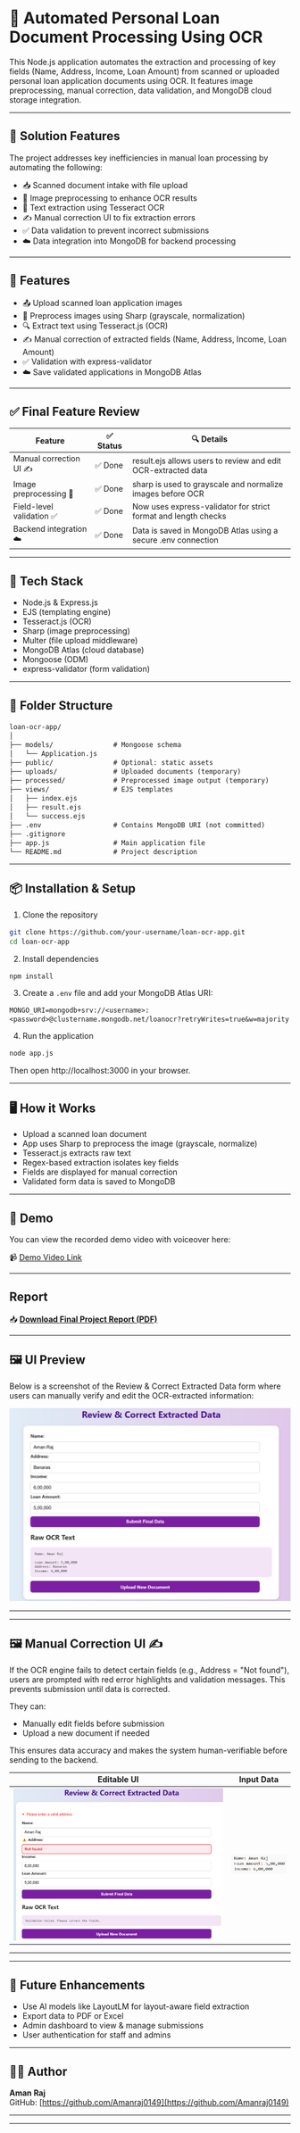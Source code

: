 # 📄 Automated Personal Loan Document Processing Using OCR

This Node.js application automates the extraction and processing of key fields (Name, Address, Income, Loan Amount) from scanned or uploaded personal loan application documents using OCR. It features image preprocessing, manual correction, data validation, and MongoDB cloud storage integration.

---

## 🧩 Solution Features

The project addresses key inefficiencies in manual loan processing by automating the following:

- 📥 Scanned document intake with file upload
- 🧼 Image preprocessing to enhance OCR results
- 🔎 Text extraction using Tesseract OCR
- ✍️ Manual correction UI to fix extraction errors
- ✅ Data validation to prevent incorrect submissions
- ☁️ Data integration into MongoDB for backend processing

---

## 🚀 Features

- 📤 Upload scanned loan application images
- 🧼 Preprocess images using Sharp (grayscale, normalization)
- 🔍 Extract text using Tesseract.js (OCR)
- ✍️ Manual correction of extracted fields (Name, Address, Income, Loan Amount)
- ✅ Validation with express-validator
- ☁️ Save validated applications in MongoDB Atlas

---

## ✅ Final Feature Review

| Feature                 | ✅ Status | 🔍 Details                                                                 |
|--------------------------|-----------|----------------------------------------------------------------------------|
| Manual correction UI ✍️  | ✅ Done   | result.ejs allows users to review and edit OCR-extracted data              |
| Image preprocessing 🧼   | ✅ Done   | sharp is used to grayscale and normalize images before OCR                 |
| Field-level validation ✅ | ✅ Done   | Now uses express-validator for strict format and length checks            |
| Backend integration ☁️   | ✅ Done   | Data is saved in MongoDB Atlas using a secure .env connection             |

---

## 🧰 Tech Stack

- Node.js & Express.js
- EJS (templating engine)
- Tesseract.js (OCR)
- Sharp (image preprocessing)
- Multer (file upload middleware)
- MongoDB Atlas (cloud database)
- Mongoose (ODM)
- express-validator (form validation)

---

## 📂 Folder Structure

```
loan-ocr-app/
│
├── models/               # Mongoose schema
│   └── Application.js
├── public/               # Optional: static assets
├── uploads/              # Uploaded documents (temporary)
├── processed/            # Preprocessed image output (temporary)
├── views/                # EJS templates
│   ├── index.ejs
│   ├── result.ejs
│   └── success.ejs
├── .env                  # Contains MongoDB URI (not committed)
├── .gitignore
├── app.js                # Main application file
└── README.md             # Project description
```

---

## 📦 Installation & Setup

1. Clone the repository

```bash
git clone https://github.com/your-username/loan-ocr-app.git
cd loan-ocr-app
```

2. Install dependencies

```bash
npm install
```

3. Create a `.env` file and add your MongoDB Atlas URI:

```env
MONGO_URI=mongodb+srv://<username>:<password>@clustername.mongodb.net/loanocr?retryWrites=true&w=majority
```

4. Run the application

```bash
node app.js
```

Then open http://localhost:3000 in your browser.

---

## 🖥️ How it Works

- Upload a scanned loan document
- App uses Sharp to preprocess the image (grayscale, normalize)
- Tesseract.js extracts raw text
- Regex-based extraction isolates key fields
- Fields are displayed for manual correction
- Validated form data is saved to MongoDB

---

## 🎥 Demo

You can view the recorded demo video with voiceover here:

📹 [Demo Video Link](https://drive.google.com/file/d/1QKSvfDcFrZZ2CcFgkQB4t7ZifZL-B8_a/view?usp=drivesdk)

---

## Report

📥 **[Download Final Project Report (PDF)](https://github.com/Amanraj0149/loan-ocr-app/raw/main/LoanOcrProject_Report_CT20244436390.pdf)**


---

## 🖼️ UI Preview

Below is a screenshot of the Review & Correct Extracted Data form where users can manually verify and edit the OCR-extracted information:

![Loan OCR UI](ocr_form_ui_preview.png)


----


----
## 🖼️ Manual Correction UI ✍️

If the OCR engine fails to detect certain fields (e.g., Address = "Not found"), users are prompted with red error highlights and validation messages. This prevents submission until data is corrected.

They can:
- Manually edit fields before submission
- Upload a new document if needed

This ensures data accuracy and makes the system human-verifiable before sending to the backend.

| Editable UI | Input Data |
|-------------|------------------|
| ![Editable OCR Fields](ocr_field_editable_ui.png) | ![Missing Field Error](ocr_missing_field_error.png) |


----


----
## 📌 Future Enhancements

- Use AI models like LayoutLM for layout-aware field extraction
- Export data to PDF or Excel
- Admin dashboard to view & manage submissions
- User authentication for staff and admins

---

## 👨‍💻 Author

**Aman Raj**  
GitHub: [https://github.com/Amanraj0149](https://github.com/Amanraj0149)

---


---


